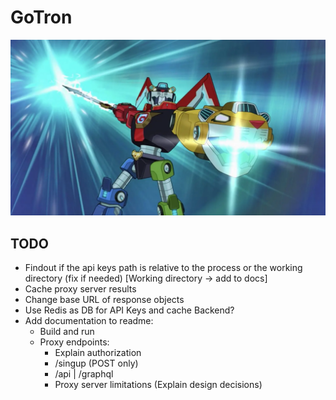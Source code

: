 # GoTron

![GoTron](gotron.webp)


## TODO

- Findout if the api keys path is relative to the process or the working directory (fix if needed) [Working directory -> add to docs]
- Cache proxy server results
- Change base URL of response objects
- Use Redis as DB for API Keys and cache Backend?
- Add documentation to readme:
    - Build and run
    - Proxy endpoints:
        - Explain authorization
        - /singup (POST only)
        - /api | /graphql
        - Proxy server limitations (Explain design decisions)